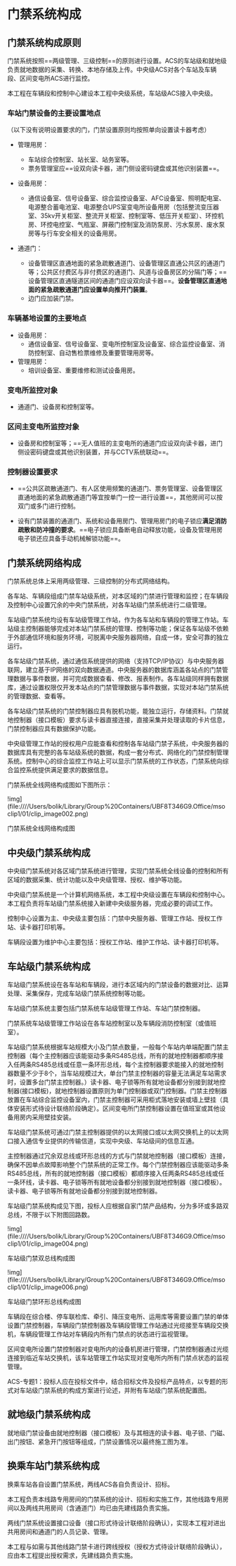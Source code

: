 # 门禁系统构成

##  门禁系统构成原则

门禁系统按照==两级管理、三级控制==的原则进行设置。ACS的车站级和就地级负责就地数据的采集、转换、本地存储及上传。中央级ACS对各个车站及车辆段、区间变电所ACS进行监控。

本工程在车辆段和控制中心建设本工程中央级系统，车站级ACS接入中央级。

### 车站门禁设备的主要设置地点

（以下没有说明设置要求的门，门禁设置原则均按照单向设置读卡器考虑）

- 管理用房：
  - 车站综合控制室、站长室、站务室等。
  - 票务管理室应==设双向读卡器，进门侧设密码键盘或其他识别装置==。


- 设备用房：
  - 通信设备室、信号设备室、综合监控设备室、AFC设备室、照明配电室、电源整合蓄电池室、电源整合UPS室变电所设备用房（包括整流变压器室、35kv开关柜室、整流开关柜室、控制室等、低压开关柜室）、环控机房、环控电控室、气瓶室、屏蔽门控制室及消防泵房、污水泵房、废水泵房等与行车安全相关的设备用房。


- 通道门：
  - 设备管理区直通地面的紧急疏散通道门、设备管理区直通公共区的通道门等；公共区付费区与非付费区的通道门、风道与设备房区的分隔门等；==设备管理区直通隧道区间的通道门应设双向读卡器==。**设备管理区直通地面的紧急疏散通道门应设置单向推开门装置**。
  - 边门应加装门禁。

### 车辆基地设置的主要地点

- 设备用房：
  - 通信设备室、信号设备室、变电所控制室及设备室、综合监控设备室、消防控制室、自动售检票维修及重要管理用房等。
- 管理用房：
  - 培训设备室、重要维修和测试设备用房。

### 变电所监控对象

- 通道门、设备房和控制室等。

### 区间主变电所监控对象

- 设备房和控制室等；==无人值班的主变电所的通道门应设双向读卡器，进门侧设密码键盘或其他识别装置，并与CCTV系统联动==。

### 控制器设置要求

- ==公共区疏散通道门、有人区使用频繁的通道门、票务管理室、设备管理区直通地面的紧急疏散通道门等宜按单门一控一进行设置==，其他房间可以按双门或多门进行控制。

- 设有门禁装置的通道门、系统和设备用房门、管理用房门的电子锁应**满足消防疏散和防冲撞的要求**。==电子锁应具备断电自动释放功能，设备及管理用房电子锁还应具备手动机械解锁功能==。


##  门禁系统网络构成

门禁系统总体上采用两级管理、三级控制的分布式网络结构。

各车站、车辆段组成门禁车站级系统，对本区域的门禁进行管理和监控；在车辆段及控制中心设置冗余的中央门禁系统，对各车站级门禁系统进行二级管理。

车站级门禁系统均设有车站级管理工作站，作为各车站和车辆段的管理工作站。车站级主控制器能够完成对本站门禁系统的管理、控制等功能；保证各车站级不依赖于外部通信环境和服务环境，可脱离中央服务器网络，自成一体，安全可靠的独立运行。

各车站级门禁系统，通过通信系统提供的网络（支持TCP/IP协议）与中央服务器联网，建立基于IP网络的双向数据通道。中央服务器的数据库涵盖各站点的门禁管理数据与事件数据，并可完成数据查看、修改、报表制作。各车站级同样拥有数据库，通过设置权限仅开发本站点的门禁管理数据与事件数据，实现对本站门禁系统的管理数据、查看等。

各车站级门禁系统的门禁控制器应具有脱机功能，能独立运行，存储资料。门禁就地控制器（接口模板）要求与读卡器直接连接，直接采集并处理读取的卡片信息，门禁控制器应具有数据保护功能。

中央级管理工作站的授权用户应能查看和控制各车站级门禁子系统，中央服务器的数据库具有完整的各车站级系统的数据，构成一套分布式、网络化的门禁控制管理系统。控制中心的综合监控工作站上可以显示门禁系统的工作状态，门禁系统向综合监控系统提供满足要求的数据信息。

门禁系统全线网络构成图如下图所示：

!img](file:////Users/bolik/Library/Group%20Containers/UBF8T346G9.Office/msoclip1/01/clip_image002.png)

 

门禁系统全线网络构成图

##  中央级门禁系统构成

中央级门禁系统对各区域门禁系统进行管理，实现门禁系统全线设备的控制和所有区域的数据采集、统计功能以及中央级管理、授权、维护等功能。

中央级门禁系统是一个计算机网络系统，本工程中央级设置在车辆段和控制中心。本工程负责将车站级门禁系统接入新建中央级服务器，完成必要的调试工作。

控制中心设置为主、中央级主要包括：门禁中央服务器、管理工作站、授权工作站、读卡器打印机等。

车辆段设置为维护中心主要包括：授权工作站、维护工作站、读卡器打印机等。

##  车站级门禁系统构成

车站级门禁系统设在各车站和车辆段，进行本区域内的门禁设备的数据对比、运算处理、采集保存，完成车站级门禁系统控制等功能。

车站级门禁系统主要包括门禁系统车站级管理工作站、车站门禁控制器。

门禁系统车站级管理工作站设在各车站控制室以及车辆段消防控制室（或值班室）。

车站级门禁系统根据车站规模大小及门禁点数量，一般每个车站内单端配置门禁主控制器（每个主控制器应该能驱动多条RS485总线，所有的就地控制器都顺序接入任两条RS485总线或任意一条环形总线，每个主控制器要求能接入的就地控制器数量不少于8个，当车站规模过大，单台门禁主控制器的容量无法满足车站需求时，设置多台门禁主控制器。）读卡器、电子锁等所有就地设备都分别接到就地控制器(接口模板)，就地控制器设置原则为单门控制器或双门控制器。门禁主控制器放置在车站综合监控设备室内，门禁主控制器可采用柜式落地安装或墙上壁挂（具体安装形式待设计联络阶段确定）。区间变电所门禁控制器设置在值班室或其他设备用房内采用壁挂安装。

车站级门禁系统可通过门禁主控制器提供的以太网接口或以太网交换机上的以太网口接入通信专业提供的传输信道，实现中央级、车站级间的信息互通。

主控制器通过冗余双总线或环形总线的方式与门禁就地控制器（接口模板）连接，确保不因单点故障影响整个门禁系统的正常工作。每个门禁控制器应该能驱动多条RS485总线，所有的就地控制器（接口模板）都顺序接入任两条RS485总线或任一条环线，读卡器、电子锁等所有就地设备都分别接到就地控制器（接口模板）。读卡器、电子锁等所有就地设备都分别接到就地控制器。

车站级门禁系统构成见下图，投标人应根据自家门禁产品结构，分为多环或多路双总线，不限于以下附图回路数。

!img](file:////Users/bolik/Library/Group%20Containers/UBF8T346G9.Office/msoclip1/01/clip_image004.png)

车站级门禁双总线构成图

!img](file:////Users/bolik/Library/Group%20Containers/UBF8T346G9.Office/msoclip1/01/clip_image006.png)

车站级门禁环形总线构成图

车辆段在综合楼、停车联检库、牵引、降压变电所、运用库等需要设置门禁的单体设置门禁控制器，车辆段门禁控制器及车辆段管理工作站通过光缆接至车辆段交换机，车辆段管理工作站对车辆段内所有门禁点的状态进行监视管理。

区间变电所设置门禁控制器对变电所内的设备机房进行管理，门禁控制器通过光缆连接到临近车站交换机，该车站管理工作站实现对变电所内所有门禁点状态的监视管理。

ACS-专题1：投标人应在投标文件中，结合招标文件及投标产品特点，以专题的形式对车站级门禁系统的构成方案进行论述，并附有车站级门禁系统配置图。

##  就地级门禁系统构成

就地级门禁设备由就地控制器（接口模板）及与其相连的读卡器、电子锁、门磁、出门按钮、紧急开门按钮等组成，门禁设置情况以最终施工图为准。

##  换乘车站门禁系统构成

换乘车站各自设置门禁系统，两线ACS各自负责设计、招标。

本工程负责本线路专用房间的门禁系统的设计、招标和实施工作，其他线路专用房间以及两线共用房间（含通道门）均已由先建线路负责实施。

两线门禁系统设置接口设备（接口形式待设计联络阶段确认），实现本工程对进出共用房间和通道门的人员记录、管理。

本工程与如需与其他线路门禁卡进行跨线授权（授权方式待设计联络阶段确认），应由本工程提出授权需求，先建线路负责实施。